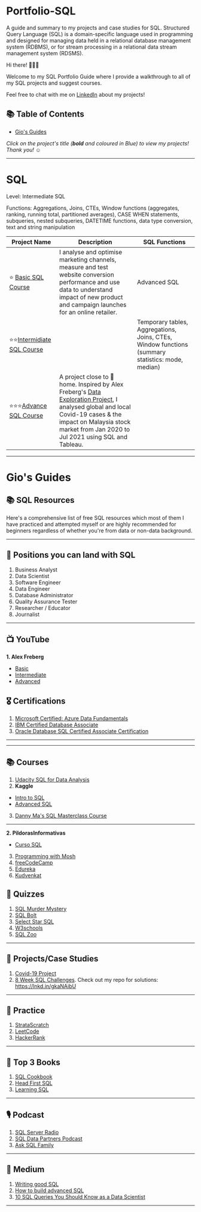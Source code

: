 # Portfolio-SQL
A guide and summary to my projects and case studies for SQL.  Structured Query Language (SQL) is a domain-specific language used in programming and designed for managing data held in a relational database management system (RDBMS), or for stream processing in a relational data stream management system (RDSMS). 


Hi there! 🙋🏻‍♀️

Welcome to my SQL Portfolio Guide where I provide a walkthrough to all of my SQL projects and suggest courses.

Feel free to chat with me on [LinkedIn](https://www.linkedin.com/in/porrasgp/) about my projects!

## 📚 Table of Contents

- [Gio's Guides](#gios-guides)

_Click on the project's title (**bold** and coloured in Blue) to view my projects! Thank you! ☺️_

***

# SQL

Level: Intermediate SQL

Functions: Aggregations, Joins, CTEs, Window functions (aggregates, ranking, running total, partitioned averages), CASE WHEN statements, subqueries, nested subqueries, DATETIME functions, data type conversion, text and string manipulation

| Project Name | Description | SQL Functions |
|---|---|---|
| ⭐️ [Basic SQL Course](https://github.com/katiehuangx/Udemy-Advanced-MySQL) | I analyse and optimise marketing channels, measure and test website conversion performance and use data to understand impact of new product and campaign launches for an online retailer. | Advanced SQL |   
| ⭐️⭐️[Intermidiate SQL Course](https://github.com/katiehuangx/Serious-SQL-Apprenticeship/blob/main/Health%20Analytics%20Mini%20Case%20Study.md) |  | Temporary tables, Aggregations, Joins, CTEs, Window functions (summary statistics: mode, median) |  
| ⭐️⭐️⭐️[Advance SQL Course](https://github.com/katiehuangx/Covid-19-and-Impact-on-Malaysia-stock-market) | A project close to 🏡 home. Inspired by Alex Freberg's [Data Exploration Project](https://www.youtube.com/watch?v=qfyynHBFOsM&list=PLUaB-1hjhk8H48Pj32z4GZgGWyylqv85f&index=1), I analysed global and local Covid-19 cases & the impact on Malaysia stock market from Jan 2020 to Jul 2021 using SQL and Tableau. |

***

# Gio's Guides

## 📚 SQL Resources

Here's a comprehensive list of free SQL resources which most of them I have practiced and attempted myself or are highly recommended for beginners regardless of whether you're from data or non-data background.

***
## 🧰 Positions you can land with SQL
1. Business Analyst
2. Data Scientist
3. Software Engineer
4. Data Engineer
5. Database Administrator
6. Quality Assurance Tester
7. Researcher / Educator
8. Journalist
***

## 📺 YouTube
**1. Alex Freberg**
- [Basic](https://lnkd.in/gEPqCqUh)
- [Intermediate](https://lnkd.in/g_sYJgw3)
- [Advanced](https://lnkd.in/gzt72UdA)

## 🎖️ Certifications
1. [Microsoft Certified: Azure Data Fundamentals](https://docs.microsoft.com/en-us/learn/certifications/azure-data-fundamentals/)
2. [IBM Certified Database Associate](https://www.ibm.com/training/certification/08002305)
3. [Oracle Database SQL Certified Associate Certification](https://education.oracle.com/es/cat%C3%A1logo-de-productos-outrackpath-trackp_457/trackp_457)

***

***

## 📚 Courses
1. [Udacity SQL for Data Analysis](https://lnkd.in/gzsyYZs4)
2. **Kaggle**
- [Intro to SQL](https://lnkd.in/gbGFuaKm)
- [Advanced SQL](https://lnkd.in/gpCrW74C)
3. [Danny Ma's SQL Masterclass Course](https://lnkd.in/ge7zyWzu)

***

**2. PildorasInformativas**
- [Curso SQL](https://www.youtube.com/watch?v=iOiyJgnN71c&list=PLU8oAlHdN5Bmx-LChV4K3MbHrpZKefNwn)

3. [Programming with Mosh](https://lnkd.in/gAiZwfQQ)
4. [freeCodeCamp](https://lnkd.in/gH9tYvsx)
5. [Edureka](https://lnkd.in/gAwYniXM)
6. [Kudvenkat](https://lnkd.in/gZSQbS-e) 

## 🔎 Quizzes
1. [SQL Murder Mystery](https://lnkd.in/gmZvA-i8)
2. [SQL Bolt](https://sqlbolt.com/)
3. [Select Star SQL](https://selectstarsql.com/)
4. [W3schools](https://lnkd.in/gXyQF3eU)
5. [SQL Zoo](https://sqlzoo.net)

***

## 🔎 Projects/Case Studies
1. [Covid-19 Project](https://lnkd.in/g8PqmFzb)
2. [8 Week SQL Challenges](https://lnkd.in/gjucZR6T). Check out my repo for solutions: https://lnkd.in/gkaNAibU

***

## 📝 Practice
1. [StrataScratch](https://lnkd.in/gBTMYcmm)
2. [LeetCode](https://lnkd.in/gXv63ebx)
3. [HackerRank](https://lnkd.in/gAywRHs6)

***

## 📓 Top 3 Books 
1. [SQL Cookbook](https://www.amazon.com/SQL-Cookbook-Solutions-Techniques-Developers/dp/0596009763?tag=hackr-20&geniuslink=true)
2. [Head First SQL](https://www.amazon.com/Head-First-SQL-Brain-Learners/dp/0596526849?tag=hackr-20&geniuslink=true)
3. [Learning SQL](https://www.amazon.com/Learning-SQL-Generate-Manipulate-Retrieve/dp/1492057614?dchild=1&keywords=sql&qid=1628274793&refinements=p_72:1250221011&rnid=1250219011&s=books&sr=1-4&linkCode=sl1&tag=solutionsre04-20&linkId=7f75b39d0af069a148e9db7b6d863bd0&language=en_US&ref_=as_li_ss_tl)

***
## 🎙️ Podcast
1. [SQL Server Radio](https://open.spotify.com/show/2f2y0Y7LyMxWux5NlRMuD4)
2. [SQL Data Partners Podcast](https://open.spotify.com/show/0JEmCobtRCoVgxR8ApO9zl)
3. [Ask SQL Family](https://open.spotify.com/show/0r6bAlH174dxLDAw8QS2z1?si=rfIbYehmRVSNDQxUiLKd2A&nd=1)

***
## 📖 Medium 
1. [Writing good SQL](https://towardsdatascience.com/writing-good-sql-ccb578ff9919)
2. [How to build advanced SQL](https://better-programming.pub/how-to-build-advanced-sql-798d615ba323)
3. [10 SQL Queries You Should Know as a Data Scientist](https://selectfrom.dev/10-sql-queriesyou-should-know-as-a-data-scientist-8bf616204765)

***



